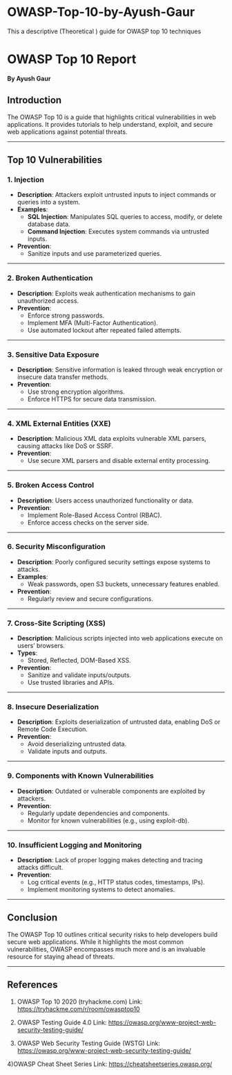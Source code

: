 # OWASP-Top-10-by-Ayush-Gaur
This a descriptive (Theoretical ) guide for OWASP top 10 techniques  

# **OWASP Top 10 Report**  
**By Ayush Gaur**  

## **Introduction**  
The OWASP Top 10 is a guide that highlights critical vulnerabilities in web applications. It provides tutorials to help understand, exploit, and secure web applications against potential threats.  

---

## **Top 10 Vulnerabilities**  

### **1. Injection**  
- **Description**: Attackers exploit untrusted inputs to inject commands or queries into a system.  
- **Examples**:  
  - **SQL Injection**: Manipulates SQL queries to access, modify, or delete database data.  
  - **Command Injection**: Executes system commands via untrusted inputs.  
- **Prevention**:  
  - Sanitize inputs and use parameterized queries.  

---

### **2. Broken Authentication**  
- **Description**: Exploits weak authentication mechanisms to gain unauthorized access.  
- **Prevention**:  
  - Enforce strong passwords.  
  - Implement MFA (Multi-Factor Authentication).  
  - Use automated lockout after repeated failed attempts.  

---

### **3. Sensitive Data Exposure**  
- **Description**: Sensitive information is leaked through weak encryption or insecure data transfer methods.  
- **Prevention**:  
  - Use strong encryption algorithms.  
  - Enforce HTTPS for secure data transmission.  

---

### **4. XML External Entities (XXE)**  
- **Description**: Malicious XML data exploits vulnerable XML parsers, causing attacks like DoS or SSRF.  
- **Prevention**:  
  - Use secure XML parsers and disable external entity processing.  

---

### **5. Broken Access Control**  
- **Description**: Users access unauthorized functionality or data.  
- **Prevention**:  
  - Implement Role-Based Access Control (RBAC).  
  - Enforce access checks on the server side.  

---

### **6. Security Misconfiguration**  
- **Description**: Poorly configured security settings expose systems to attacks.  
- **Examples**:  
  - Weak passwords, open S3 buckets, unnecessary features enabled.  
- **Prevention**:  
  - Regularly review and secure configurations.  

---

### **7. Cross-Site Scripting (XSS)**  
- **Description**: Malicious scripts injected into web applications execute on users’ browsers.  
- **Types**:  
  - Stored, Reflected, DOM-Based XSS.  
- **Prevention**:  
  - Sanitize and validate inputs/outputs.  
  - Use trusted libraries and APIs.  

---

### **8. Insecure Deserialization**  
- **Description**: Exploits deserialization of untrusted data, enabling DoS or Remote Code Execution.  
- **Prevention**:  
  - Avoid deserializing untrusted data.  
  - Validate inputs and outputs.  

---

### **9. Components with Known Vulnerabilities**  
- **Description**: Outdated or vulnerable components are exploited by attackers.  
- **Prevention**:  
  - Regularly update dependencies and components.  
  - Monitor for known vulnerabilities (e.g., using exploit-db).  

---

### **10. Insufficient Logging and Monitoring**  
- **Description**: Lack of proper logging makes detecting and tracing attacks difficult.  
- **Prevention**:  
  - Log critical events (e.g., HTTP status codes, timestamps, IPs).  
  - Implement monitoring systems to detect anomalies.  

---

## **Conclusion**  
The OWASP Top 10 outlines critical security risks to help developers build secure web applications. While it highlights the most common vulnerabilities, OWASP encompasses much more and is an invaluable resource for staying ahead of threats.

---

## **References**  
1)	 OWASP  Top 10 2020 (tryhackme.com)
Link: https://tryhackme.com/r/room/owasptop10

2)	OWASP Testing Guide 4.0
Link: https://owasp.org/www-project-web-security-testing-guide/

3)	OWASP Web Security Testing Guide (WSTG)
Link: https://owasp.org/www-project-web-security-testing-guide/

4)OWASP Cheat Sheet Series
Link: https://cheatsheetseries.owasp.org/
  
